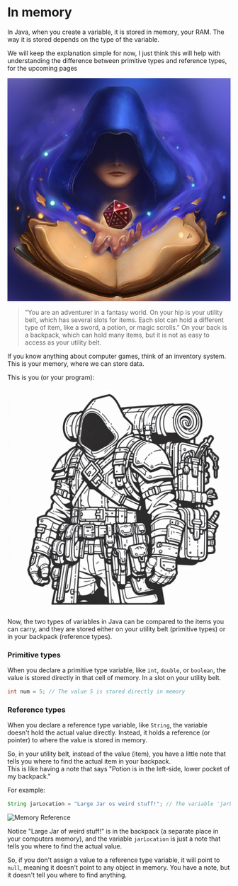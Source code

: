 # In memory

In Java, when you create a variable, it is stored in memory, your RAM. The way it is stored depends on the type of the variable.

We will keep the explanation simple for now, I just think this will help with understanding the difference between primitive types and reference types, for the upcoming pages

![DM](Resources/DungeonMaster.png)

> "You are an adventurer in a fantasy world. On your hip is your utility belt, which has several slots for items. Each slot can hold a different type of item, like a sword, a potion, or magic scrolls."
> On your back is a backpack, which can hold many items, but it is not as easy to access as your utility belt. 

If you know anything about computer games, think of an inventory system. This is your memory, where we can store data.

This is you (or your program):

![Adventurer](Resources/Adventurer.png)

Now, the two types of variables in Java can be compared to the items you can carry, and they are stored either on your utility belt (primitive types) or in your backpack (reference types).

### Primitive types

When you declare a primitive type variable, like `int`, `double`, or `boolean`, the value is stored directly in that cell of memory. In a slot on your utility belt.

```java
int num = 5; // The value 5 is stored directly in memory
```



### Reference types

When you declare a reference type variable, like `String`, the variable doesn't hold the actual value directly. Instead, it holds a reference (or pointer) to where the value is stored in memory.

So, in your utility belt, instead of the value (item), you have a little note that tells you where to find the actual item in your backpack.\
This is like having a note that says "Potion is in the left-side, lower pocket of my backpack."


For example:

```java
String jarLocation = "Large Jar os weird stuff!"; // The variable 'jarLocation' holds a reference to the String object in memory
```

![Memory Reference](Resources/JarLocation.png)

Notice "Large Jar of weird stuff!" is in the backpack (a separate place in your computers memory), and the variable `jarLocation` is just a note that tells you where to find the actual value.

So, if you don't assign a value to a reference type variable, it will point to `null`, meaning it doesn't point to any object in memory. You have a note, but it doesn't tell you where to find anything.
